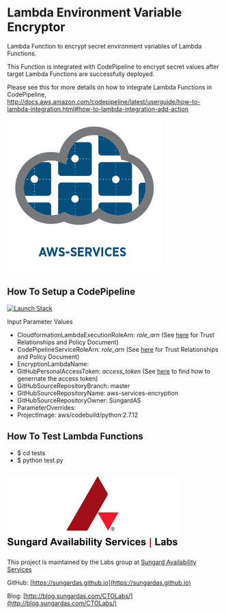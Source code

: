 # Lambda Environment Variable Encryptor

Lambda Function to encrypt secret environment variables of Lambda Functions.

This Function is integrated with CodePipeline to encrypt secret values after target Lambda Functions are successfully deployed.

Please see this for more details on how to integrate Lambda Functions in CodePipeline,
http://docs.aws.amazon.com/codepipeline/latest/userguide/how-to-lambda-integration.html#how-to-lambda-integration-add-action

![aws-services][aws-services-image]

## How To Setup a CodePipeline

<a href="https://console.aws.amazon.com/cloudformation/home?region=us-east-1#/stacks/new?stackName=ServerlessCodePipeline&amp;templateURL=https://s3.amazonaws.com/cloudformation-serverless-codepipeline.us-east-1/codepipeline.yaml"><img src="https://camo.githubusercontent.com/210bb3bfeebe0dd2b4db57ef83837273e1a51891/68747470733a2f2f73332e616d617a6f6e6177732e636f6d2f636c6f7564666f726d6174696f6e2d6578616d706c65732f636c6f7564666f726d6174696f6e2d6c61756e63682d737461636b2e706e67" alt="Launch Stack" data-canonical-src="https://s3.amazonaws.com/cloudformation-examples/cloudformation-launch-stack.png" /></a>

Input Parameter Values

- CloudformationLambdaExecutionRoleArn: *role_arn* (See <a href="https://s3.amazonaws.com/cloudformation-serverless-codepipeline.us-east-1/roles/role_cloudformation-lambda-execution-role.json">here</a> for Trust Relationships and Policy Document)
- CodePipelineServiceRoleArn: *role_arn*  (See <a href="https://s3.amazonaws.com/cloudformation-serverless-codepipeline.us-east-1/roles/role_AWS-CodePipeline-Service.json">here</a> for Trust Relationships and Policy Document)
- EncryptionLambdaName:
- GitHubPersonalAccessToken: *access_token* (See <a href="https://help.github.com/articles/creating-an-access-token-for-command-line-use/">here</a> to find how to genernate the access token)
- GitHubSourceRepositoryBranch: master
- GitHubSourceRepositoryName: aws-services-encryption
- GitHubSourceRepositoryOwner: SungardAS
- ParameterOverrides:
- ProjectImage: aws/codebuild/python:2.7.12


## How To Test Lambda Functions

- $ cd tests
- $ python test.py

## [![Sungard Availability Services | Labs][labs-logo]][labs-github-url]

This project is maintained by the Labs group at [Sungard Availability
Services](http://sungardas.com)

GitHub: [https://sungardas.github.io](https://sungardas.github.io)

Blog:
[http://blog.sungardas.com/CTOLabs/](http://blog.sungardas.com/CTOLabs/)

[labs-github-url]: https://sungardas.github.io
[labs-logo]: https://raw.githubusercontent.com/SungardAS/repo-assets/master/images/logos/sungardas-labs-logo-small.png
[aws-services-image]: ./docs/images/logo.png?raw=true

